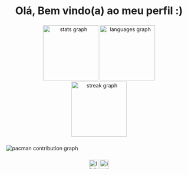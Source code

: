 <h1 align="center">Olá, Bem vindo(a) ao meu perfil :)</h1>

###

<div align="center">
  <img src="https://github-readme-stats.vercel.app/api?username=MateusMSL&hide_title=false&hide_rank=false&show_icons=true&include_all_commits=true&count_private=true&disable_animations=false&theme=dracula&locale=en&hide_border=false&order=1" height="150" alt="stats graph"  />
  <img src="https://github-readme-stats.vercel.app/api/top-langs?username=MateusMSL&locale=en&hide_title=false&layout=compact&card_width=320&langs_count=5&theme=dracula&hide_border=false&order=2" height="150" alt="languages graph"  />
</div>

<div align="center">
  <img src="https://streak-stats.demolab.com?user=MateusMeiraAVL&locale=en&mode=daily&theme=dracula&hide_border=false&border_radius=5&order=3" height="150" alt="streak graph"  />
</div>

###

<picture>
  <source media="(prefers-color-scheme: dark)" srcset="https://raw.githubusercontent.com/MateusMSL/MateusMSL/output/pacman-contribution-graph-dark.svg">
  <source media="(prefers-color-scheme: light)" srcset="https://raw.githubusercontent.com/MateusMSL/MateusMSL/output/pacman-contribution-graph.svg">
  <img alt="pacman contribution graph" src="https://raw.githubusercontent.com/MateusMSL/MateusMSL/output/pacman-contribution-graph.svg">
</picture>

###

<div align="center">
  <img src="https://img.shields.io/static/v1?message=LinkedIn&logo=linkedin&label=&color=0077B5&logoColor=white&labelColor=&style=for-the-badge" height="25" alt="linkedin logo"  />
  <img src="https://img.shields.io/static/v1?message=Instagram&logo=instagram&label=&color=E4405F&logoColor=white&labelColor=&style=for-the-badge" height="25" alt="instagram logo"  />
</div>

###
